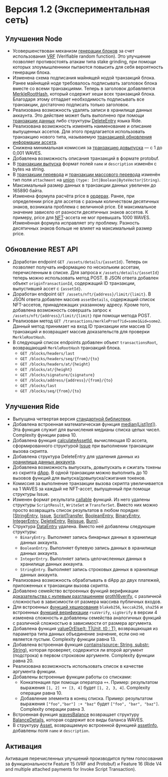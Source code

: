 # Версия 1.2 (Экспериментальная сеть)

## Улучшения Node

* Усовершенствован механизм [генерации блоков](/ru/blockchain/block/block-generation) за счет использования [VRF](https://en.wikipedia.org/wiki/Verifiable_random_function) (Verifiable random function). Это улучшение позволяет противостоять атакам типа stake grinding, при помощи которых злоумышленники пытаются повысить для себя вероятность генерации блока.
* Изменена схема подписания майнящей нодой транзакций блока. Ранее майнящей ноде требовалось подписывать заголовок блока вместе со всеми транзакциями. Теперь в заголовок добавляется [MerkleRootHash](https://en.wikipedia.org/wiki/Merkle_tree), который содержит хеши всех транзакций блока. Благодаря этому отпадает необходимость подписывать все транзакции, достаточно подписать только заголовок.
* Реализована возможность удалять записи в хранилище данных аккаунта. Это действие может быть выполнено при помощи [транзакции данных](/ru/blockchain/transaction-type/data-transaction) либо структуры [DeleteEntry](/ru/ride/structures/common-structures/delete-entry) языка Ride.
* Реализована возможность изменять наименование и описание выпущенных ассетов. Для этого предлагается использовать транзакцию нового типа, называемую [транзакцией обновления информации ассета](/ru/blockchain/transaction-type/update-asset-info-transaction).
* Снижена минимальная комиссия за [транзакцию довыпуска](/ru/blockchain/transaction-type/reissue-transaction) — с 1 до 0,001 WAVES.
* Добавлена возможность описания транзакций в формате protobuf.
* В [транзакции выпуска](/ru/blockchain/transaction-type/issue-transaction) формат полей `name` и `description` изменён с bytes на string.
* В [транзакции перевода](/ru/blockchain/transaction-type/transfer-transaction) и [транзакции массового перевода](/ru/blockchain/transaction-type/mass-transfer-transaction) изменён тип поля `attachment` на [union](/ru/ride/data-types/union) `(type: Int|Boolean|ByteVector|String)`.
* Максимальный размер данных в транзакции данных увеличен до 165890 байта.
* Изменена формула расчёта price в [ордерах](/ru/blockchain/order). Ранее, при определении price для ассетов с разным количеством десятичных знаков, возникала проблема с величиной price. Её максимальное значение зависело от разности десятичных знаков ассетов. К примеру, price для [NFT](/ru/blockchain/token/non-fungible-token)-ассета не мог превышать 1000 WAVES. Изменённая формула исправляет эту проблему. Разность  десятичных знаков больше не влияет на максимальный размер price.

## Обновление REST API

* Доработан endpoint `GET /assets/details/{assetId}`. Теперь он позволяет получать информацию по нескольким ассетам, перечисленным в списке. Для запроса к `/assets/details/{assetId}` теперь можно использовать метод POST. В JSON ответа добавлен объект `originTransactionId`, содержащий ID транзакции, выпустившей ассет с `{assetId}`.
* Доработан endpoint `GET /assets/nft/{address}/limit/{limit}`. В JSON ответа добавлен массив `assetDetails`, содержащий список NFT-ассетов, принадлежащих указанному адресу. Кроме того, добавлена возможность совершать запрос к `/assets/nft/{address}/limit/{limit}` при помощи метода POST.
* Реализован метод `GET /transactions/merkleProof?id=some1&id=some2`. Данный метод принимает на вход ID транзакции или массив ID транзакций и возвращает массив доказательств для проверки `MerkleRootHash`.
* В следующий список endpoints добавлен объект `transactionsRoot`, возвращающий `MerkleRootHash` транзакций блока.
  * `GET /blocks/headers/last`
  * `GET /blocks/headers/seq/{from}/{to}`
  * `GET /blocks/headers/at/{height}`
  * `GET /blocks/at/{height}`
  * `GET /blocks/signature/{signature}`
  * `GET /blocks/address/{address}/{from}/{to}`
  * `GET /blocks/last`
  * `GET /blocks/seq/{from}/{to}`

## Улучшения Ride

* Выпущена четвертая версия [стандартной библиотеки](/ru/ride/script/standard-library).
* Добавлена встроенная математическая функция [median(List[Int])](/ru/ride/functions/built-in-functions/math-functions#median). Эта функция служит для вычисления медианы списка целых чисел. Complexity функции равна 10.
* Добавлена функция [calculateAssetId](/ru/ride/functions/built-in-functions/blockchain-functions#calculate), вычисляющая ID ассета, сформированного структурой [Issue](/ru/ride/structures/common-structures/issue) при выполнении транзакции вызова скрипта.
* Добавлена структура DeleteEntry для удаления данных из [хранилища данных аккаунта](/ru/blockchain/account/account-data-storage).
* Добавлена возможность выпускать, довыпускать и сжигать токены из скрипта [dApp](/ru/blockchain/account/dapp). В одной транзакции можно выполнить до 10 вызовов функций для выпуска/довыпуска/сжигания токенов.
* Комиссия за выполнение транзакции вызова скрипта увеличивается на 1 WAVES за каждый не NFT-ассет, выпущенный при помощи структуры Issue.
* Изменен формат результата [callable](/ru/ride/functions/callable-function) функций. Из него удалены структуры `ScriptResult`, `WriteSet` и `TransferSet`. Вместо них можно просто возвращать список результатов в любом порядке: [[StringEntry](/ru/ride/structures/common-structures/string-entry), [Issue](/ru/ride/structures/common-structures/issue), [ScriptTransfer](/ru/ride/structures/common-structures/script-transfer), [BooleanEntry](/ru/ride/structures/common-structures/boolean-entry), [BinaryEntry](/ru/ride/structures/common-structures/binary-entry), [IntegerEntry](/ru/ride/structures/common-structures/int-entry), [DeleteEntry](/ru/ride/structures/common-structures/delete-entry), [Reissue](/ru/ride/structures/common-structures/reissue), [Burn](/ru/ride/structures/common-structures/burn)].
* Структура [DataEntry](/ru/ride/structures/common-structures/data-entry) удалена. Вместо неё добавлены следующие структуры:
  * `BinaryEntry`. Выполняет запись бинарных данных в хранилище данных аккаунта.
  * `BooleanEntry`. Выполняет булевую запись данных в хранилище данных аккаунта.
  * `IntegerEntry`. Выполняет запись целочисленных данных в хранилище данных аккаунта.
  * `StringEntry`. Выполняет запись строковых данных в хранилище данных аккаунта.
* Реализована возможность обрабатывать в dApp до двух платежей, приложенных к транзакции вызова скрипта.
* Добавлено семейство встроенных функций верификации [доказательства с нулевым разглашением](https://ru.wikipedia.org/wiki/Доказательство_с_нулевым_разглашением) [groth16verify](/ru/ride/functions/built-in-functions/verification-functions#groth16verify), с различной сложностью в зависимости от размера массива публичных входов.
* Для встроенных [функций хеширования](/ru/ride/functions/built-in-functions/hashing-functions) `blakeb256`, `keccak256`, `sha256` и встроенных [функций верификации](/ru/ride/functions/built-in-functions/verification-functions) `rsaVerify`, `sigVerify` в версии 4 изменена сложность и добавлены семейства аналогичных функций с различной сложностью в зависимости от размера аргумента.
* Добавлена функция [valueOrElse(t: T|Unit, t0 : T)](/ru/ride/functions/built-in-functions/union-functions#valueOrElse), возвращающая из параметра типа данных объединение значение, если оно не является пустым. Complexity функции равна 13.
* Добавлена встроенная функция [contains(source: String, substr: String)](/ru/ride/functions/built-in-functions/string-functions#contains), которая проверяет, содержится ли второй аргумент (подстрока) в первом строковом аргументе. Complexity функции равна 20.
* Реализована возможность использовать список в качестве аргумента функции.
* Добавлены встроенные функции работы со списками:
  * Конкатенация при помощи оператора `++`. Пример: результатом выражения `[1, 2] ++ [3, 4]` будет `[1, 2, 3, 4]`. Complexity операции равна 10.
  * Добавление элемента в конец списка. Пример: результатом выражения `["foo","bar"] :+ "baz"` будет `["foo", "bar", "baz"]`. Complexity операции равна 3.
* Встроенная функция [wavesBalance](/ru/ride/functions/built-in-functions/account-data-storage-functions#waves-balance) возвращает структуру [BalanceDetails](/ru/ride/structures/common-structures/balance-details), которая содержит все виды баланса WAVES.
* В структуру [Asset](/ru/ride/structures/common-structures/asset), возвращаемую встроенной функцией [assetInfo](/ru/ride/functions/built-in-functions/blockchain-functions#assetinfo), добавлены поля `name` и `description`.

## Активация

Активация перечисленных улучшений производится путем голосования за функциональности Feature 15 (VRF and Protobuf) и Feature 16 (Ride V4 and multiple attached payments for Invoke Script Transaction).

